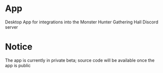 # App
Desktop App for integrations into the Monster Hunter Gathering Hall Discord server

# Notice
The app is currently in private beta; source code will be available once the app is public
